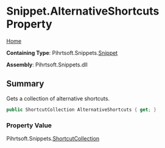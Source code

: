 <a name="_top"></a>

# Snippet\.AlternativeShortcuts Property

[Home](../../../../README.md#_top)

**Containing Type**: Pihrtsoft\.Snippets\.[Snippet](../README.md#_top)

**Assembly**: Pihrtsoft\.Snippets\.dll

## Summary

Gets a collection of alternative shortcuts\.

```csharp
public ShortcutCollection AlternativeShortcuts { get; }
```

### Property Value

Pihrtsoft\.Snippets\.[ShortcutCollection](../../ShortcutCollection/README.md#_top)

